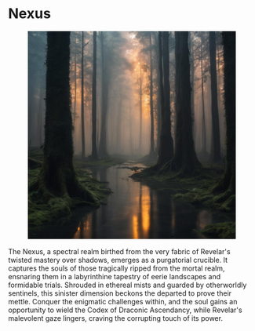 # Nexus

<figure><img src="../.gitbook/assets/image1_0-3.jpg" alt=""><figcaption></figcaption></figure>

The Nexus, a spectral realm birthed from the very fabric of Revelar's twisted mastery over shadows, emerges as a purgatorial crucible. It captures the souls of those tragically ripped from the mortal realm, ensnaring them in a labyrinthine tapestry of eerie landscapes and formidable trials. Shrouded in ethereal mists and guarded by otherworldly sentinels, this sinister dimension beckons the departed to prove their mettle. Conquer the enigmatic challenges within, and the soul gains an opportunity to wield the Codex of Draconic Ascendancy, while Revelar's malevolent gaze lingers, craving the corrupting touch of its power.
